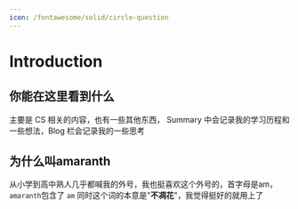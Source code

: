 ```yaml
---
icon: /fontawesome/solid/circle-question
---
```

# Introduction

## 你能在这里看到什么 

主要是 CS 相关的内容，也有一些其他东西， Summary 中会记录我的学习历程和一些想法，Blog 栏会记录我的一些思考

## 为什么叫amaranth

从小学到高中熟人几乎都喊我的外号，我也挺喜欢这个外号的，首字母是am，`amaranth`包含了 `am` 同时这个词的本意是"**不凋花**"，我觉得挺好的就用上了


